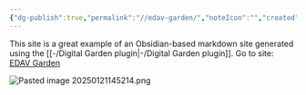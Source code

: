 ```yaml
---
{"dg-publish":true,"permalink":"//edav-garden/","noteIcon":"","created":"2025-01-21T14:51:07.831-06:00"}
---
```


This site is a great example of an Obsidian-based markdown site generated using the [[-/Digital Garden plugin\|-/Digital Garden plugin]].
Go to site: [EDAV Garden](https://edav-garden.netlify.app/)

![Pasted image 20250121145214.png](/img/user/Pasted%20image%2020250121145214.png)